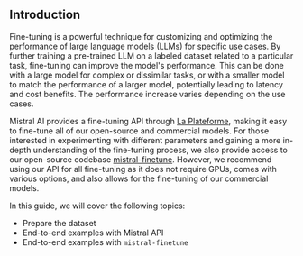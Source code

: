 ## Introduction

Fine-tuning is a powerful technique for customizing and optimizing the performance of large language models (LLMs) for specific use cases. By further training a pre-trained LLM on a labeled dataset related to a particular task, fine-tuning can improve the model's performance. This can be done with a large model for complex or dissimilar tasks, or with a smaller model to match the performance of a larger model, potentially leading to latency and cost benefits. The performance increase varies depending on the use cases. 

Mistral AI provides a fine-tuning API through [La Plateforme](https://console.mistral.ai/), making it easy to fine-tune all of our open-source and commercial models. For those interested in experimenting with different parameters and gaining a more in-depth understanding of the fine-tuning process, we also provide access to our open-source codebase [mistral-finetune](https://github.com/mistralai/mistral-finetune/). However, we recommend using our API for all fine-tuning as it does not require GPUs, comes with various options, and also allows for the fine-tuning of our commercial models. 

In this guide, we will cover the following topics:
- Prepare the dataset 
- End-to-end examples with Mistral API
- End-to-end examples with `mistral-finetune`
